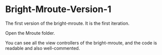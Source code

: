 # Bright-Mroute-Version-1
The first version of the bright-mroute. It is the first iteration. 

Open the Mroute folder.

You can see all the view controllers of the bright-mroute, and the code is readable and also well-commented. 


